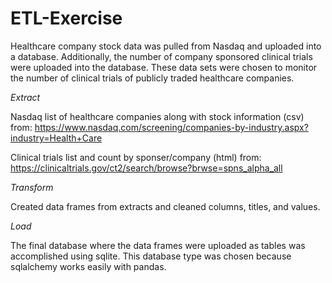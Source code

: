 # ETL-Exercise

Healthcare company stock data was pulled from Nasdaq and uploaded into a database. Additionally, the number of company sponsored clinical
trials were uploaded into the database. These data sets were chosen to monitor the number of clinical trials of publicly traded healthcare
companies.

*Extract*

Nasdaq list of healthcare companies along with stock information (csv) from:
https://www.nasdaq.com/screening/companies-by-industry.aspx?industry=Health+Care

Clinical trials list and count by sponser/company (html) from:
https://clinicaltrials.gov/ct2/search/browse?brwse=spns_alpha_all

*Transform*

Created data frames from extracts and cleaned columns, titles, and values.

*Load*

The final database where the data frames were uploaded as tables was accomplished using sqlite. This database type was chosen because
sqlalchemy works easily with pandas.
